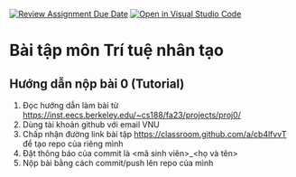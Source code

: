 [![Review Assignment Due Date](https://classroom.github.com/assets/deadline-readme-button-24ddc0f5d75046c5622901739e7c5dd533143b0c8e959d652212380cedb1ea36.svg)](https://classroom.github.com/a/cb4lfvvT)
[![Open in Visual Studio Code](https://classroom.github.com/assets/open-in-vscode-718a45dd9cf7e7f842a935f5ebbe5719a5e09af4491e668f4dbf3b35d5cca122.svg)](https://classroom.github.com/online_ide?assignment_repo_id=11927248&assignment_repo_type=AssignmentRepo)
# Bài tập môn Trí tuệ nhân tạo
## Hướng dẫn nộp bài 0 (Tutorial)
1. Đọc hướng dẫn làm bài từ https://inst.eecs.berkeley.edu/~cs188/fa23/projects/proj0/
2. Dùng tài khoản github với email VNU
3. Chấp nhận đường link bài tập https://classroom.github.com/a/cb4lfvvT để tạo repo của riêng mình
4. Đặt thông báo của commit là <mã sinh viên>_<họ và tên>
5. Nộp bài bằng cách commit/push lên repo của mình
